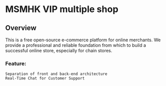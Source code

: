 # MSMHK VIP multiple shop

## Overview

This is a free open-source e-commerce platform for online merchants.  We provide a professional and reliable foundation from which to build a successful online store, especially for chain stores.

### Feature:
    Separation of front and back-end architecture
    Real-Time Chat for Customer Support
